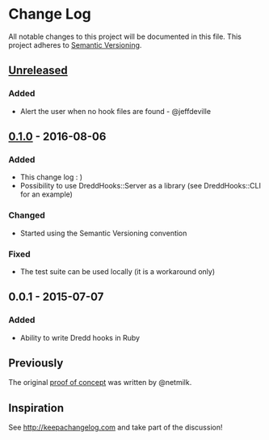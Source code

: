 # Change Log

All notable changes to this project will be documented in this file.
This project adheres to [Semantic Versioning](http://semver.org/).

## [Unreleased]

### Added

- Alert the user when no hook files are found - @jeffdeville

## [0.1.0] - 2016-08-06

### Added

- This change log : )
- Possibility to use DreddHooks::Server as a library (see DreddHooks::CLI for an example)

### Changed

- Started using the Semantic Versioning convention

### Fixed

- The test suite can be used locally (it is a workaround only)

## 0.0.1 - 2015-07-07

### Added

- Ability to write Dredd hooks in Ruby

## Previously

The original [proof of concept][poc] was written by @netmilk.


[Unreleased]: https://github.com/apiaryio/dredd-hooks-ruby/compare/v0.1.0...master
[0.1.0]: https://github.com/apiaryio/dredd-hooks-ruby/compare/v0.0.1...v0.1.0
[poc]: https://github.com/gonzalo-bulnes/dredd-rack/issues/7#issue-70936733

## Inspiration

See http://keepachangelog.com and take part of the discussion!

